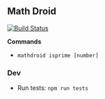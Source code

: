 ## Math Droid

[![Build Status](https://travis-ci.org/RichardKotze/math-droid.svg?branch=master)](https://travis-ci.org/RichardKotze/math-droid)

**Commands**

- `mathdroid isprime [number]`

### Dev

- Run tests: `npm run tests`